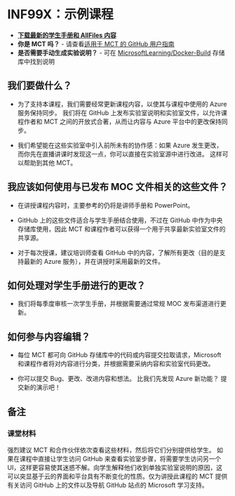 ﻿# INF99X：示例课程

- **[下载最新的学生手册和 AllFiles 内容](../../releases/latest)**
- **你是 MCT 吗？** - 请查看[适用于 MCT 的 GitHub 用户指南](https://microsoftlearning.github.io/MCT-User-Guide-ZH/)
- **是否需要手动生成实验说明？** - 可在 [MicrosoftLearning/Docker-Build](https://github.com/MicrosoftLearning/Docker-Build) 存储库中找到说明

## 我们要做什么？

- 为了支持本课程，我们需要经常更新课程内容，以使其与课程中使用的 Azure 服务保持同步。  我们将在 GitHub 上发布实验室说明和实验室文件，以允许课程作者和 MCT 之间的开放式合著，从而让内容与 Azure 平台中的更改保持同步。

- 我们希望能在这些实验室中引入前所未有的协作感：如果 Azure 发生更改，而你先在直播讲课时发现这一点，你可以直接在实验室源中进行改进。  这样可以帮助到其他 MCT。

## 我应该如何使用与已发布 MOC 文件相关的这些文件？

- 在讲授课程内容时，主要参考的仍将是讲师手册和 PowerPoint。

- GitHub 上的这些文件适合与学生手册结合使用，不过在 GitHub 中作为中央存储库使用，因此 MCT 和课程作者可以获得一个用于共享最新实验室文件的共享源。

- 对于每次授课，建议培训师查看 GitHub 中的内容，了解所有更改（目的是支持最新的 Azure 服务），并在讲授时采用最新的文件。

## 如何处理对学生手册进行的更改？

- 我们将每季度审核一次学生手册，并根据需要通过常规 MOC 发布渠道进行更新。

## 如何参与内容编辑？

- 每位 MCT 都可向 GitHub 存储库中的代码或内容提交拉取请求，Microsoft 和课程作者将对内容进行分类，并根据需要采纳内容和实验室代码更改。

- 你可以提交 Bug、更改、改进内容和想法。  比我们先发现 Azure 新功能？  提交新的演示吧！

## 备注

### 课堂材料

强烈建议 MCT 和合作伙伴依次查看这些材料，然后将它们分别提供给学生。  如果在课程中直接让学生访问 GitHub 来查看实验室步骤，将需要学生访问另一个 UI，这样更容易使其迷惑不解。向学生解释他们收到单独实验室说明的原因，这可以突显基于云的界面和平台具有不断变化的性质。仅为讲授此课程的 MCT 提供有关访问 GitHub 上的文件以及导航 GitHub 站点的 Microsoft 学习支持。
